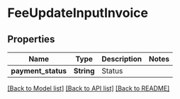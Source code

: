 # FeeUpdateInputInvoice

## Properties

Name | Type | Description | Notes
------------ | ------------- | ------------- | -------------
**payment_status** | **String** | Status | 

[[Back to Model list]](../README.md#documentation-for-models) [[Back to API list]](../README.md#documentation-for-api-endpoints) [[Back to README]](../README.md)


